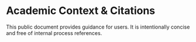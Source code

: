 # Academic Context & Citations

This public document provides guidance for users. It is intentionally concise and free of internal process references.
